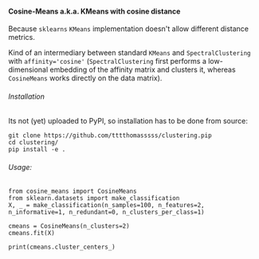 #### Cosine-Means a.k.a. KMeans with cosine distance

Because `sklearns` `KMeans` implementation doesn't allow different distance metrics.

Kind of an intermediary between standard `KMeans` and `SpectralClustering` with `affinity='cosine'` (`SpectralClustering` first performs a low-dimensional embedding of the affinity matrix and clusters it, whereas `CosineMeans` works directly on the data matrix).

###### Installation

Its not (yet) uploaded to PyPI, so installation has to be done from source:

	git clone https://github.com/tttthomasssss/clustering.pip
	cd clustering/
	pip install -e .
	
###### Usage:
	from cosine_means import CosineMeans
	from sklearn.datasets import make_classification
	X, _ = make_classification(n_samples=100, n_features=2, n_informative=1, n_redundant=0, n_clusters_per_class=1)

	cmeans = CosineMeans(n_clusters=2)
	cmeans.fit(X)

	print(cmeans.cluster_centers_)